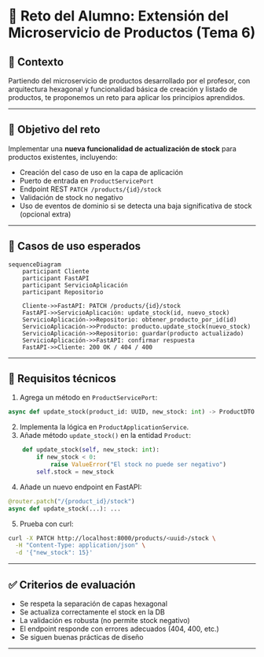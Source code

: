 # 🎯 Reto del Alumno: Extensión del Microservicio de Productos (Tema 6)

## 🧩 Contexto

Partiendo del microservicio de productos desarrollado por el profesor, con arquitectura hexagonal y funcionalidad básica de creación y listado de productos, te proponemos un reto para aplicar los principios aprendidos.

---

## 🧪 Objetivo del reto

Implementar una **nueva funcionalidad de actualización de stock** para productos existentes, incluyendo:

* Creación del caso de uso en la capa de aplicación
* Puerto de entrada en `ProductServicePort`
* Endpoint REST `PATCH /products/{id}/stock`
* Validación de stock no negativo
* Uso de eventos de dominio si se detecta una baja significativa de stock (opcional extra)

---

## 🧩 Casos de uso esperados

```mermaid
sequenceDiagram
    participant Cliente
    participant FastAPI
    participant ServicioAplicación
    participant Repositorio

    Cliente->>FastAPI: PATCH /products/{id}/stock
    FastAPI->>ServicioAplicación: update_stock(id, nuevo_stock)
    ServicioAplicación->>Repositorio: obtener_producto_por_id(id)
    ServicioAplicación->>Producto: producto.update_stock(nuevo_stock)
    ServicioAplicación->>Repositorio: guardar(producto actualizado)
    ServicioAplicación->>FastAPI: confirmar respuesta
    FastAPI->>Cliente: 200 OK / 404 / 400
```

---

## 🧠 Requisitos técnicos

1. Agrega un método en `ProductServicePort`:

```python
async def update_stock(product_id: UUID, new_stock: int) -> ProductDTO: ...
```

2. Implementa la lógica en `ProductApplicationService`.
3. Añade método `update_stock()` en la entidad `Product`:

```python
    def update_stock(self, new_stock: int):
        if new_stock < 0:
            raise ValueError("El stock no puede ser negativo")
        self.stock = new_stock
```

4. Añade un nuevo endpoint en FastAPI:

```python
@router.patch("/{product_id}/stock")
async def update_stock(...): ...
```

5. Prueba con curl:

```bash
curl -X PATCH http://localhost:8000/products/<uuid>/stock \
  -H "Content-Type: application/json" \
  -d '{"new_stock": 15}'
```

---

## ✅ Criterios de evaluación

* Se respeta la separación de capas hexagonal
* Se actualiza correctamente el stock en la DB
* La validación es robusta (no permite stock negativo)
* El endpoint responde con errores adecuados (404, 400, etc.)
* Se siguen buenas prácticas de diseño

---